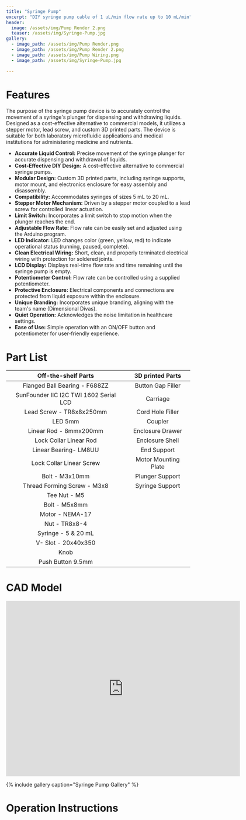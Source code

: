 ```yaml
---
title: "Syringe Pump"
excerpt: "DIY syringe pump cable of 1 uL/min flow rate up to 10 mL/min"
header:
  image: /assets/img/Pump Render 2.png
  teaser: /assets/img/Syringe-Pump.jpg
gallery:
  - image_path: /assets/img/Pump Render.png
  - image_path: /assets/img/Pump Render 2.png
  - image_path: /assets/img/Pump Wiring.png
  - image_path: /assets/img/Syringe-Pump.jpg
   
---
```


# Features

The purpose of the syringe pump device is to accurately control the movement of a syringe's plunger for dispensing and withdrawing liquids. Designed as a cost-effective alternative to commercial models, it utilizes a stepper motor, lead screw, and custom 3D printed parts. The device is suitable for both laboratory microfluidic applications and medical institutions for administering medicine and nutrients.

* **Accurate Liquid Control:** Precise movement of the syringe plunger for accurate dispensing and withdrawal of liquids.
* **Cost-Effective DIY Design:** A cost-effective alternative to commercial syringe pumps.
* **Modular Design:** Custom 3D printed parts, including syringe supports, motor mount, and electronics enclosure for easy assembly and disassembly.
* **Compatibility:** Accommodates syringes of sizes 5 mL to 20 mL.
* **Stepper Motor Mechanism:** Driven by a stepper motor coupled to a lead screw for controlled linear actuation.
* **Limit Switch:** Incorporates a limit switch to stop motion when the plunger reaches the end.
* **Adjustable Flow Rate:** Flow rate can be easily set and adjusted using the Arduino program.
* **LED Indicator:** LED changes color (green, yellow, red) to indicate operational status (running, paused, complete).
* **Clean Electrical Wiring:** Short, clean, and properly terminated electrical wiring with protection for soldered joints.
* **LCD Display:** Displays real-time flow rate and time remaining until the syringe pump is empty.
* **Potentiometer Control:** Flow rate can be controlled using a supplied potentiometer.
* **Protective Enclosure:** Electrical components and connections are protected from liquid exposure within the enclosure.
* **Unique Branding:** Incorporates unique branding, aligning with the team's name (Dimensional Divas).
* **Quiet Operation:** Acknowledges the noise limitation in healthcare settings.
* **Ease of Use:** Simple operation with an ON/OFF button and potentiometer for user-friendly experience.

# Part List

|           Off-the-shelf Parts          |   3D printed Parts   |
|:--------------------------------------:|:--------------------:|
|      Flanged Ball Bearing - F688ZZ     |   Button Gap Filler  |
| SunFounder IIC I2C TWI 1602 Serial LCD |       Carriage       |
|        Lead Screw - TR8x8x250mm        |   Cord Hole Filler   |
|                 LED 5mm                |        Coupler       |
|         Linear Rod - 8mmx200mm         |   Enclosure Drawer   |
|         Lock Collar Linear Rod         |    Enclosure Shell   |
|          Linear Bearing- LM8UU         |      End Support     |
|        Lock Collar Linear Screw        | Motor Mounting Plate |
|             Bolt - M3x10mm             |    Plunger Support   |
|       Thread Forming Screw - M3x8      |    Syringe Support   |
|              Tee Nut - M5              |                      |
|              Bolt - M5x8mm             |                      |
|             Motor - NEMA-17            |                      |
|              Nut - TR8x8-4             |                      |
|             Syringe - 5 & 20 mL            |                      |
|           V- Slot - 20x40x350          |                      |
|                  Knob                  |                      |
|           Push Button  9.5mm           |                      |

# CAD Model
<iframe src="https://vanderbilt643.autodesk360.com/shares/public/SH512d4QTec90decfa6e1faab3ee761fd268?mode=embed" width="640" height="480" allowfullscreen="true" webkitallowfullscreen="true" mozallowfullscreen="true"  frameborder="0"></iframe>

{% include gallery caption="Syringe Pump Gallery" %}

# Operation Instructions


